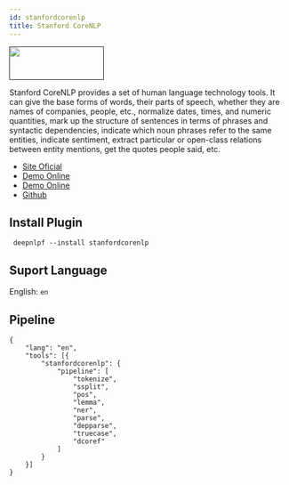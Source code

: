 ```yaml
---
id: stanfordcorenlp
title: Stanford CoreNLP
---
```


<a href="" target="_blank">
    <img src="" data-canonical-src="" width="170" height="60" />
</a>

Stanford CoreNLP provides a set of human language technology tools. It can give the base forms of words, their parts of speech, whether they are names of companies, people, etc., normalize dates, times, and numeric quantities, mark up the structure of sentences in terms of phrases and syntactic dependencies, indicate which noun phrases refer to the same entities, indicate sentiment, extract particular or open-class relations between entity mentions, get the quotes people said, etc.

- [Site Oficial](https://stanfordnlp.github.io/CoreNLP/)
- [Demo Online](http://nlp.stanford.edu:8080/corenlp/)
- [Demo Online](https://corenlp.run/)
- [Github](https://github.com/stanfordnlp/CoreNLP)

## Install Plugin
<!--DOCUSAURUS_CODE_TABS-->

<!--Shell--> 

     deepnlpf --install stanfordcorenlp

<!--END_DOCUSAURUS_CODE_TABS-->

## Suport Language

English: ```en``` <br/>

## Pipeline
<!--DOCUSAURUS_CODE_TABS-->

<!--Json--> 
```
{
    "lang": "en",
    "tools": [{
        "stanfordcorenlp": {
            "pipeline": [
                "tokenize",
                "ssplit",
                "pos",
                "lemma",
                "ner",
                "parse",
                "depparse",
                "truecase",
                "dcoref"
            ]
        }
    }]
}
```
<!--END_DOCUSAURUS_CODE_TABS-->